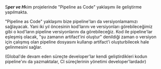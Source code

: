S***per ve H***kim projelerinde "Pipeline as Code" yaklaşımı ile geliştirme yapılmakta. 

"Pipeline as Code" yaklaşımı bize pipeline'ları da versiyonlamamızı sağlayacak. Yani iki yıl öncesinin kod'larını ve versiyonları görebileceğimiz gibi o kod'ların pipeline versiyonlarını da görebileceğiz. Kod ile pipeline'lar eşleşmiş olacak, "şu zamanın artifact'ini oluştur" denildiği zaman o versiyon için çalışmış olan pipeline dosyasını kullanıp artifact'i oluşturbilecek hale gelinmesini sağlar.

(Global'de devam eden süreçte developer'lar kendi geliştirdikleri kodun pipeline'ını da yazmaktalar, CI süreçlerinin yönetimi developer'lardadır)

